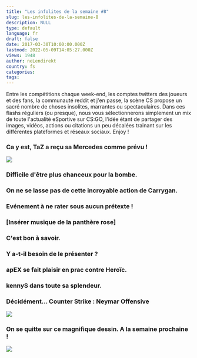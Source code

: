 ```yaml
---
title: "Les infolites de la semaine #8"
slug: les-infolites-de-la-semaine-8
description: NULL
type: default
language: fr
draft: false
date: 2017-03-30T10:00:00.000Z
lastmod: 2022-05-09T14:05:27.000Z
views: 1948
author: neLendirekt
country: fs
categories:
tags:
---
```

Entre les compétitions chaque week-end, les comptes twitters des joueurs et des fans, la communauté reddit et j'en passe, la scène CS propose un sacré nombre de choses insolites, marrantes ou spectaculaires. Dans ces flashs réguliers (ou presque), nous vous sélectionnerons simplement un mix de toute l'actualité eSportive sur CS:GO, l'idée étant de partager des images, vidéos, actions ou citations un peu décalées trainant sur les différentes plateformes et réseaux sociaux. Enjoy !

### Ca y est, TaZ a reçu sa Mercedes comme prévu !

![](/storage/images/58d401d07a12f_taz-mercedesjpg.jpg)

### Difficile d'être plus chanceux pour la bombe.

### On ne se lasse pas de cette incroyable action de Carrygan.

### Evénement à ne rater sous aucun prétexte !

### \[Insérer musique de la panthère rose\]

### C'est bon à savoir.

### Y a-t-il besoin de le présenter ?

### apEX se fait plaisir en prac contre Heroïc.

### kennyS dans toute sa splendeur.

### Décidément... Counter Strike : Neymar Offensive

![](/storage/images/58dc10eaaa84c_neymarjpg.jpg)

### On se quitte sur ce magnifique dessin. A la semaine prochaine !

![](/storage/images/58dac7dd6141e_miragejpg.jpg)
